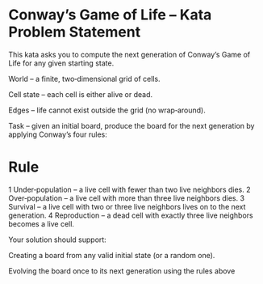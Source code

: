 # Conway’s Game of Life – Kata Problem Statement

This kata asks you to compute the next generation of Conway’s Game of Life for any given starting state.

World – a finite, two‑dimensional grid of cells.

Cell state – each cell is either alive or dead.

Edges – life cannot exist outside the grid (no wrap‑around).

Task – given an initial board, produce the board for the next generation by applying Conway’s four rules:

#	Rule
1	Under‑population – a live cell with fewer than two live neighbors dies.
2	Over‑population – a live cell with more than three live neighbors dies.
3	Survival – a live cell with two or three live neighbors lives on to the next generation.
4	Reproduction – a dead cell with exactly three live neighbors becomes a live cell.

Your solution should support:

Creating a board from any valid initial state (or a random one).

Evolving the board once to its next generation using the rules above